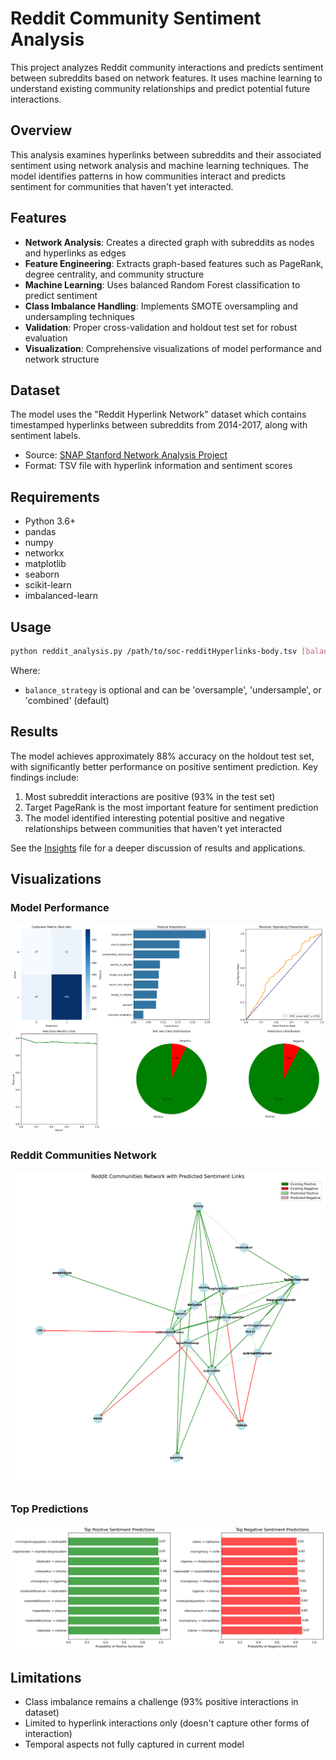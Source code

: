 # Reddit Community Sentiment Analysis

This project analyzes Reddit community interactions and predicts sentiment between subreddits based on network features. It uses machine learning to understand existing community relationships and predict potential future interactions.

## Overview

This analysis examines hyperlinks between subreddits and their associated sentiment using network analysis and machine learning techniques. The model identifies patterns in how communities interact and predicts sentiment for communities that haven't yet interacted.

## Features

- **Network Analysis**: Creates a directed graph with subreddits as nodes and hyperlinks as edges
- **Feature Engineering**: Extracts graph-based features such as PageRank, degree centrality, and community structure
- **Machine Learning**: Uses balanced Random Forest classification to predict sentiment
- **Class Imbalance Handling**: Implements SMOTE oversampling and undersampling techniques
- **Validation**: Proper cross-validation and holdout test set for robust evaluation
- **Visualization**: Comprehensive visualizations of model performance and network structure

## Dataset

The model uses the "Reddit Hyperlink Network" dataset which contains timestamped hyperlinks between subreddits from 2014-2017, along with sentiment labels.

- Source: [SNAP Stanford Network Analysis Project](https://snap.stanford.edu/data/soc-RedditHyperlinks.html)
- Format: TSV file with hyperlink information and sentiment scores

## Requirements

- Python 3.6+
- pandas
- numpy
- networkx
- matplotlib
- seaborn
- scikit-learn
- imbalanced-learn

## Usage

```bash
python reddit_analysis.py /path/to/soc-redditHyperlinks-body.tsv [balance_strategy]
```

Where:
- `balance_strategy` is optional and can be 'oversample', 'undersample', or 'combined' (default)

## Results

The model achieves approximately 88% accuracy on the holdout test set, with significantly better performance on positive sentiment prediction. Key findings include:

1. Most subreddit interactions are positive (93% in the test set)
2. Target PageRank is the most important feature for sentiment prediction
3. The model identified interesting potential positive and negative relationships between communities that haven't yet interacted

See the [Insights](INSIGHTS.md) file for a deeper discussion of results and applications.

## Visualizations

### Model Performance
![Model Performance](images/model_performance_test_set.png)

### Reddit Communities Network
![Network Visualization](images/network_with_predictions.png)

### Top Predictions
![Top Predictions](images/top_community_pairs.png)

## Limitations

- Class imbalance remains a challenge (93% positive interactions in dataset)
- Limited to hyperlink interactions only (doesn't capture other forms of interaction)
- Temporal aspects not fully captured in current model


